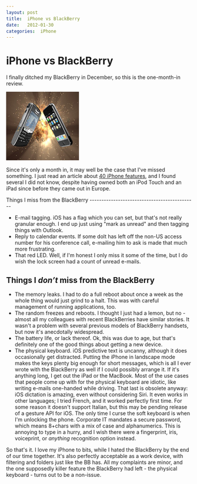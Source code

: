 ```yaml
---
layout: post
title:  iPhone vs BlackBerry 
date:   2012-01-30 
categories:  iPhone 
---
```


# iPhone vs BlackBerry


I finally ditched my BlackBerry in December, so this is the one-month-in review.

![](/images/unknown_filename.194.jpeg)

Since it's only a month in, it may well be the case that I've missed something. I just read an article about [40 iPhone features](http://iphone.appstorm.net/roundups/developer/40-secret-iphone-features-and-shortcuts/), and I found several I did not know, despite having owned both an iPod Touch and an iPad since before they came out in Europe.

Things I miss from the BlackBerry
--------------------------------------------- 

+ E-mail tagging. iOS has a flag which you can set, but that's not really granular enough. I end up just using "mark as unread" and then tagging things with Outlook.
+ Reply to calendar events. If some dolt has left off the non-US access number for his conference call, e-mailing him to ask is made that much more frustrating.
+ That red LED. Well, if I'm honest I only miss it some of the time, but I do wish the lock screen had a count of unread e-mails.

Things I *don’t* miss from the BlackBerry
-------------------------------------------------------

+ The memory leaks. I had to do a full reboot about once a week as the whole thing would just grind to a halt. This was with careful management of running applications, too.
+ The random freezes and reboots. I thought I just had a lemon, but no - almost all my colleagues with recent BlackBerries have similar stories. It wasn't a problem with several previous models of BlackBerry handsets, but now it's anecdotally widespread.
+ The battery life, or lack thereof. Ok, this was due to age, but that's definitely one of the good things about getting a new device.
+ The physical keyboard. iOS predictive text is uncanny, although it does occasionally get distracted. Putting the iPhone in landscape mode makes the keys plenty big enough for short messages, which is all I ever wrote with the BlackBerry as well if I could possibly arrange it. If it's anything long, I get out the iPad or the MacBook. Most of the use cases that people come up with for the physical keyboard are idiotic, like writing e-mails one-handed while driving. That last is obsolete anyway: iOS dictation is amazing, even without considering Siri. It even works in other languages; I tried French, and it worked perfectly first time. For some reason it doesn't support Italian, but this may be pending release of a gesture API for iOS. The only time I curse the soft keyboard is when I'm unlocking the phone. Corporate IT mandates a secure password, which means 8+chars with a mix of case and alphanumerics. This is annoying to type in a hurry, and I wish there were a fingerprint, iris, voiceprint, or *anything* recognition option instead.

So that's it. I love my iPhone to bits, while I hated the BlackBerry by the end of our time together. It's also perfectly acceptable as a work device, with filtering and folders just like the BB has. All my complaints are minor, and the one supposedly killer feature the BlackBerry had left - the physical keyboard - turns out to be a non-issue.

